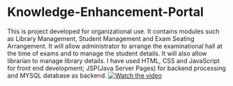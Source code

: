 # Knowledge-Enhancement-Portal
This is project developed for organizational use. It contains modules such as Library Management, Student Management and Exam Seating Arrangement. It will allow administrator to arrange the examinational hall at the time of exams and to manage the student details. It will also allow librarian to manage library details. I have used HTML, CSS and JavaScript for front end development; JSP(Java Server Pages) for backend processing and MYSQL database as backend.
[![Watch the video](https://i.imgur.com/vKb2F1B.png)](https://youtu.be/vt5fpE0bzSY)
